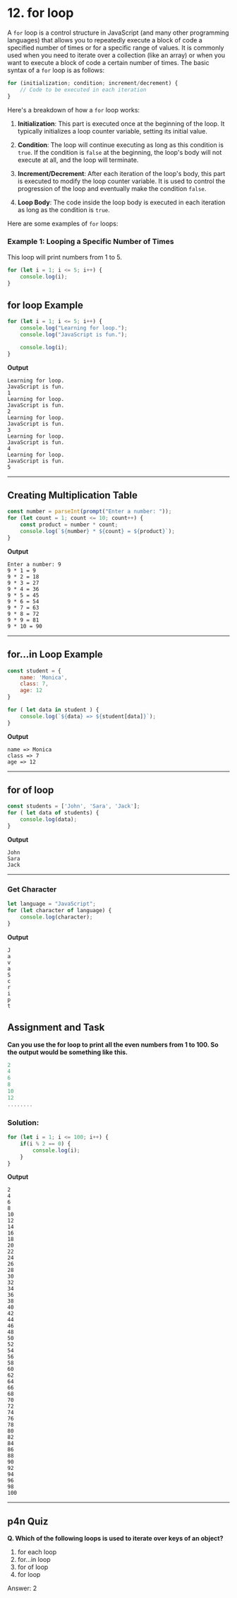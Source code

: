 # 12. for loop

A `for` loop is a control structure in JavaScript (and many other programming languages) that allows you to repeatedly execute a block of code a specified number of times or for a specific range of values. It is commonly used when you need to iterate over a collection (like an array) or when you want to execute a block of code a certain number of times. The basic syntax of a `for` loop is as follows:

```javascript
for (initialization; condition; increment/decrement) {
    // Code to be executed in each iteration
}
```

Here's a breakdown of how a `for` loop works:

1. **Initialization**: This part is executed once at the beginning of the loop. It typically initializes a loop counter variable, setting its initial value.

2. **Condition**: The loop will continue executing as long as this condition is `true`. If the condition is `false` at the beginning, the loop's body will not execute at all, and the loop will terminate.

3. **Increment/Decrement**: After each iteration of the loop's body, this part is executed to modify the loop counter variable. It is used to control the progression of the loop and eventually make the condition `false`.

4. **Loop Body**: The code inside the loop body is executed in each iteration as long as the condition is `true`.

Here are some examples of `for` loops:

### Example 1: Looping a Specific Number of Times
This loop will print numbers from 1 to 5.

```javascript
for (let i = 1; i <= 5; i++) {
    console.log(i);
}
```

## for loop Example
```js
for (let i = 1; i <= 5; i++) {
    console.log("Learning for loop.");
    console.log("JavaScript is fun.");

    console.log(i);
}
```
**Output**
```
Learning for loop.
JavaScript is fun.
1
Learning for loop.
JavaScript is fun.
2
Learning for loop.
JavaScript is fun.
3
Learning for loop.
JavaScript is fun.
4
Learning for loop.
JavaScript is fun.
5
```
***
## Creating Multiplication Table
```js
const number = parseInt(prompt("Enter a number: "));
for (let count = 1; count <= 10; count++) {
    const product = number * count;
    console.log(`${number} * ${count} = ${product}`);
}
```
**Output**
```
Enter a number: 9
9 * 1 = 9
9 * 2 = 18
9 * 3 = 27
9 * 4 = 36
9 * 5 = 45
9 * 6 = 54
9 * 7 = 63
9 * 8 = 72
9 * 9 = 81
9 * 10 = 90
```
***
## for...in Loop Example
```js
const student = {
    name: 'Monica',
    class: 7,
    age: 12
}

for ( let data in student ) {
    console.log(`${data} => ${student[data]}`);
}
```
**Output**
```
name => Monica
class => 7
age => 12
```
***
## for of loop
```js
const students = ['John', 'Sara', 'Jack'];
for ( let data of students) {
    console.log(data);
}
```
**Output**
```
John
Sara
Jack
```
***
### Get Character
```js
let language = "JavaScript";
for (let character of language) {
    console.log(character);
}
```
**Output**
```
J
a
v
a
S
c
r
i
p
t
```
## Assignment and Task
**Can you use the for loop to print all the even numbers from 1 to 100. So the output would be something like this.**
```js
2
4
6
8
10
12
........
```
### Solution:
```js
for (let i = 1; i <= 100; i++) {
    if(i % 2 == 0) {
        console.log(i);
    }
}
```
**Output**
```
2
4
6
8
10
12
14
16
18
20
22
24
26
28
30
32
34
36
38
40
42
44
46
48
50
52
54
56
58
60
62
64
66
68
70
72
74
76
78
80
82
84
86
88
90
92
94
96
98
100
```
***
## p4n Quiz 
**Q. Which of the following loops is used to iterate over keys of an object?**

1. for each loop
2. for...in loop
3. for of loop
4. for loop


Answer: 2
